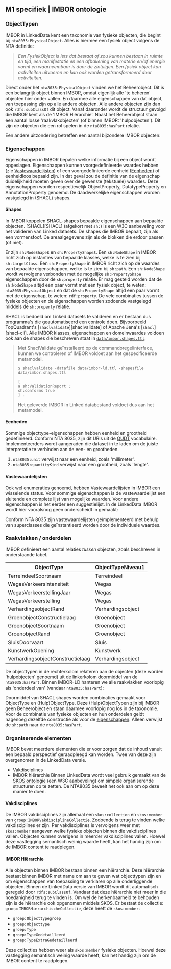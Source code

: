 ## M1 specifiek | IMBOR ontologie

### ObjectTypen

IMBOR in LinkedData kent een taxonomie van fysieke objecten, die begint bij `nta8035:PhysicalObject`. Alles is
hiermee een fysiek object volgens de NTA definitie:

> _Een FysiekObject is iets dat bestaat of zou kunnen bestaan in ruimte en tijd, een manifestatie en een afbakening
van materie en/of energie vormt en waarneembaar is door de zintuigen.
> Een fysiek object kan activiteiten uitvoeren en kan ook worden getransformeerd door activiteiten._

<div class="issue" data-number="5"></div>

Direct onder het `nta8035:PhysicalObject` vinden we het Beheerobject. Dit is een belangrijk object binnen IMBOR,
omdat eigenlijk alle 'te beheren' objecten hier onder vallen.
En daarmee alle eigenschappen van dat object, van toepassing zijn op alle andere objecten.
Alle andere objecten zijn dan ook `rdfs:subClassOf` dit object. Vanaf daaronder wordt de structuur gevolgd die IMBOR
kent als de 'IMBOR Hiërarchie'.
Naast het Beheerobject staan een aantal losse 'raakvlakobjecten' (of binnen IMBOR: 'hulpobjecten'). Dit zijn de
objecten die een rol spelen in de `nta8035:hasPart` relatie.

Een andere uitzondering betreffen een aantal bijzondere IMBOR objecten:

<div class="issue" data-number="27"></div>


### Eigenschappen

Eigenschappen in IMBOR bepalen welke informatie bij een object wordt opgeslagen.
Eigenschappen kunnen voorgedefinieerde waardes hebben (zie [Vastewaardelijsten](#vastewaardelijsten))
of een voorgedefinieerde eenheid ([Eenheden](#eenheden)) of eenheidloos bepaald zijn.
In dat geval zou de definitie van de eigenschap duidelijkheid moeten geven over de gewenste (tekstuele) waardes.
Deze eigenschappen worden respectievelijk ObjectProperty, DatatypeProperty en AnnotationProperty genoemd.
De daadwerkelijke eigenschappen worden vastgelegd in (SHACL) shapes.

#### Shapes

In IMBOR koppelen SHACL-shapes bepaalde eigenschappen aan bepaalde objecten.
[SHACL][SHACL] (afgekort met `sh:`) is een W3C aanbeveling voor het valideren van Linked
datasets.
De shapes die IMBOR bepaalt, zijn als een vormenstoof.
De areaalgegevens zijn als de blokken die erdoor passen (of niet).

Er zijn `sh:NodeShape`s en `sh:PropertyShape`s.
Een `sh:NodeShape` in IMBOR richt zich op instanties van bepaalde klasses, welke is te zien bij `sh:targetClass`.
Een `sh:PropertyShape` in IMBOR richt zich op de waardes van bepaalde eigenschappen, welke is te zien bij `sh:path`.
Een `sh:NodeShape` wordt vervolgens verbonden met de mogelijke `sh:PropertyShape` eigenschappen door de
`sh:property` relatie.
Er mag gesteld worden dat de `sh:NodeShape` altijd een paar vormt met een fysiek object, te weten:
`nta8035:PhysicalObject`
en dat de `sh:PropertyShape` altijd een paar vormt met de eigenschap, te weten: `rdf:property`.
De vele combinaties tussen de fysieke objecten en de eigenschappen worden zodoende vastgelegd middels de
`sh:property` relatie.

SHACL is bedoeld om Linked datasets te valideren en er bestaan dus programma's die geautomatiseerd een controle
doen.
Bijvoorbeeld TopQuadrant's [`shaclvalidate`][shaclvalidate] of Apache Jena's [`shacl`][shacl-cli].
Alle IMBOR klasses, eigenschappen en domeinwaardes voldoen ook aan de shapes die beschreven staat in
[`data/imbor.shapes.ttl`](/data/imbor.shapes.ttl).

> Met ShaclValidate geïnstalleerd op de commandoregelinterface, kunnen we controleren of IMBOR voldoet aan het
gespecificeerde metamodel.
>
> `$ shaclvalidate -datafile data/imbor-ld.ttl -shapesfile data/imbor.shapes.ttl`
>
> ```turtle
> [
> a sh:ValidationReport ;
> sh:conforms true
> ] .
> ```
>
> Het geleverde IMBOR in Linked databestand voldoet dus aan het metamodel.


#### Eenheden

Sommige objecttype-eigenschappen hebben eenheid en grootheid gedefinieerd.
Conform NTA 8035, zijn dit URIs uit de [QUDT](http://qudt.org/) vocabulaire.
Implementeerders wordt aangeraden die dataset in te laden om de juiste interpretatie te verbinden aan de een- en
grootheden.

1. `nta8035:unit` verwijst naar een eenheid, zoals 'millimeter'.
1. `nta8035:quantityKind` verwijst naar een grootheid, zoals 'lengte'.

#### Vastewaardelijsten

Ook wel enumeraties genoemd, hebben Vastewaardelijsten in IMBOR een wisselende status.
Voor sommige eigenschappen is de vastewaardelijst een sluitende en complete lijst van mogelijke waarden.
Voor andere eigenschappen is het eerder een suggestielijst. In de LinkedData IMBOR wordt hier vooralsnog geen
onderscheidt in gemaakt:

<div class="issue" data-number="42"></div>

Conform NTA 8035 zijn vastewaardelijsten geïmplementeerd met behulp van superclasses die geïnstantieerd worden door
de individuele waardes.


### Raakvlakken / onderdelen

IMBOR definieert een aantal relaties _tussen_ objecten, zoals beschreven in onderstaande tabel.

ObjectType | ObjectTypeNiveau1
---------- | -----------------
TerreindeelSoortnaam | Terreindeel
WegasVerkeersintensiteit | Wegas
WegasVerkeerstellingJaar | Wegas
WegasVerkeerstelling | Wegas
VerhardingsobjectRand | Verhardingsobject
GroenobjectConstructielaag | Groenobject
GroenobjectSoortnaam | Groenobject
GroenobjectRand | Groenobject
SluisDoorvaart | Sluis
KunstwerkOpening | Kunstwerk
VerhardingsobjectConstructielaag | Verhardingsobject

De objecttypen in de rechterkolom relateren aan de objecten (deze worden 'hulpobjecten' genoemd) uit de linkerkolom
doormiddel van de `nta8035:hasPart`.
Binnen IMBOR-LD hanteren we alle raakvlakken voorlopig als 'onderdeel van' (vandaar `nta8035:hasPart`):

<div class="issue" data-number="16"></div>

Doormiddel van SHACL shapes worden combinaties gemaakt voor ObjectType en (Hulp)ObjectType. Deze (Hulp)ObjectTypen
zijn bij IMBOR geen Beheerobject en staan daarmee voorlopig nog los in de taxonomie.
Voor de combinatie van fysieke objecten en hun onderdelen geldt nagenoeg dezelfde constructie als voor de
[eigenschappen](#shapes). Alleen verwijst de `sh:path` naar de `nta8035:hasPart`.

### Organiserende elementen

IMBOR bevat meerdere elementen die er voor zorgen dat de inhoud vanuit een bepaald perspectief geraadpleegd kan
worden. Twee van deze zijn overgenomen in de LinkedData versie.
* Vakdisciplines
* IMBOR hiërarchie
Binnen LinkedData wordt veel gebruik gemaakt van de [SKOS ontologie](https://www.w3.org/2004/02/skos/) (een W3C
aanbeveling) om simpele organiserende structuren op te zetten.
De NTA8035 beveelt het ook aan om op deze manier te doen.

#### Vakdisciplines

De IMBOR vakdisciplines zijn allemaal een `skos:collection` en `skos:member` van
`groep:IMBORVakdisciplineCollectie`. Zodoende is terug te vinden welke vakdisciplines er zijn.
Per vakdisciplines is vervolgens weer met `skos:member` aangeven welke fysieke objecten binnen die vakdisciplines
vallen. Objecten kunnen overigens in meerder vakdisciplines vallen.
Hoewel deze vastlegging semantisch weinig waarde heeft, kan het handig zijn om de IMBOR content te raadplegen.

#### IMBOR Hiërarchie

Alle objecten binnen IMBOR bestaan binnen een hiërarchie. Deze hiërarchie bestaat binnen IMBOR met name om aan te
geven wat objecttypen zijn en
om eigenschappen van toepassing te verklaren op alle onderliggende objecten. Binnen de LinkedData versie van IMBOR
wordt dit automatisch geregeld door `rdfs:subClassOf`.
Vandaar dat deze hiërarchie niet meer in die hoedanigheid terug te vinden is. Om wel de herkenbaarheid te behouden
zijn is de hiërarchie ook opgenomen middels SKOS.
Er bestaat de collectie: `groep:IMBORHierarchischeCollectie`, deze heeft de `skos:member`:
* `groep:Objecttypegroep`
* `groep:Objecttype`
* `groep:Type`
* `groep:TypeGedetailleerd`
* `groep:TypeExtraGedetailleerd`

Deze collecties hebben weer als `skos:member` fysieke objecten.
Hoewel deze vastlegging semantisch weinig waarde heeft, kan het handig zijn om de IMBOR content te raadplegen.

